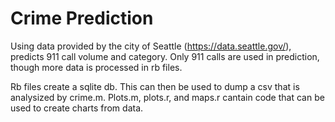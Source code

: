 Crime Prediction
================




Using data provided by the city of Seattle (https://data.seattle.gov/), predicts 911 call volume and category. Only 911 calls are used in prediction, though more data is processed in rb files. 

Rb files create a sqlite db. This can then be used to dump a csv that is analysized by crime.m. Plots.m, plots.r, and maps.r cantain code that can be used to create charts from data.

